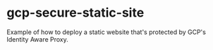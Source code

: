 # gcp-secure-static-site
Example of how to deploy a static website that's protected by GCP's Identity Aware Proxy.
